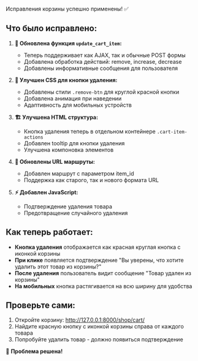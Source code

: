 Исправления корзины успешно применены! ✅

## Что было исправлено:

1. **🎯 Обновлена функция `update_cart_item`:**
   - Теперь поддерживает как AJAX, так и обычные POST формы
   - Добавлена обработка действий: remove, increase, decrease
   - Добавлены информативные сообщения для пользователя

2. **🎨 Улучшен CSS для кнопки удаления:**
   - Добавлены стили `.remove-btn` для круглой красной кнопки
   - Добавлена анимация при наведении
   - Адаптивность для мобильных устройств

3. **🏗️ Улучшена HTML структура:**
   - Кнопка удаления теперь в отдельном контейнере `.cart-item-actions`
   - Добавлен tooltip для кнопки удаления
   - Улучшена компоновка элементов

4. **🔗 Обновлены URL маршруты:**
   - Добавлен маршрут с параметром item_id
   - Поддержка как старого, так и нового формата URL

5. **⚡ Добавлен JavaScript:**
   - Подтверждение удаления товара
   - Предотвращение случайного удаления

## Как теперь работает:

- **Кнопка удаления** отображается как красная круглая кнопка с иконкой корзины
- **При клике** появляется подтверждение "Вы уверены, что хотите удалить этот товар из корзины?"
- **После удаления** пользователь видит сообщение "Товар удален из корзины"
- **На мобильных** кнопка растягивается на всю ширину для удобства

## Проверьте сами:
1. Откройте корзину: http://127.0.0.1:8000/shop/cart/
2. Найдите красную кнопку с иконкой корзины справа от каждого товара
3. Попробуйте удалить товар - должно появиться подтверждение

🎉 **Проблема решена!**
